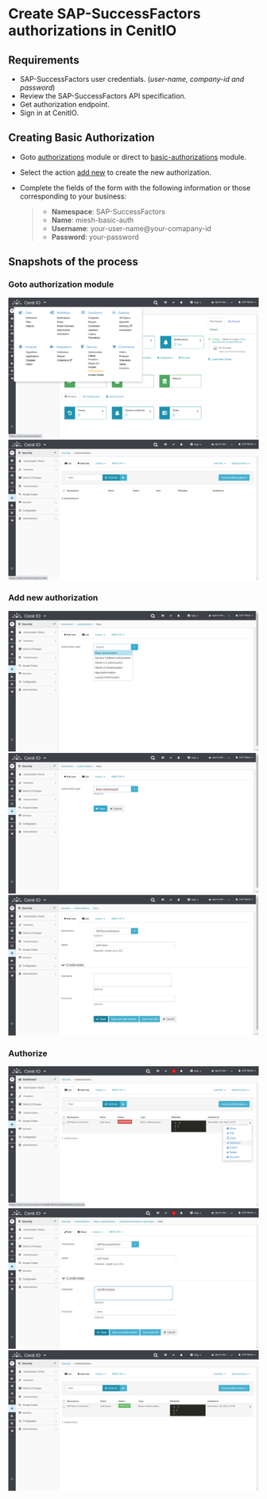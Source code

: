 # Create SAP-SuccessFactors authorizations in CenitIO

## Requirements

* SAP-SuccessFactors user credentials. (_user-name, company-id and password_)
* Review the SAP-SuccessFactors API specification.[<i class="fa fa-external-link" aria-hidden="true"></i>](https://help.sap.com/viewer/368c481cd6954bdfa5d0435479fd4eaf/Cloud/en-US/bd2fbd5133e8411b8e3608fceb28a608.html)
* Get authorization endpoint.
* Sign in at CenitIO.[<i class="fa fa-external-link" aria-hidden="true"></i>](https://cenit.io/users/sign_in)

## Creating Basic Authorization

* Goto [authorizations](https://cenit.io/authorization) module or direct to [basic-authorizations](https://cenit.io/basic_authorization) module.
* Select the action [add new](https://cenit.io/basic_authorization/new) to create the new authorization.
* Complete the fields of the form with the following information or those corresponding to your business:

    >- **Namespace**: SAP-SuccessFactors
    >- **Name**: miesh-basic-auth
    >- **Username**: your-user-name@your-comapany-id
    >- **Password**: your-password

## Snapshots of the process

### Goto authorization module

   ![](../assets/snapshots/sap-sf-auth/snapshots-001.png)
   ![](../assets/snapshots/sap-sf-auth/snapshots-002.png)
    
### Add new authorization

   ![](../assets/snapshots/sap-sf-auth/snapshots-003.png)
   ![](../assets/snapshots/sap-sf-auth/snapshots-004.png)
   ![](../assets/snapshots/sap-sf-auth/snapshots-005.png)
   
### Authorize
   
   ![](../assets/snapshots/sap-sf-auth/snapshots-006.png)
   ![](../assets/snapshots/sap-sf-auth/snapshots-007.png)
   ![](../assets/snapshots/sap-sf-auth/snapshots-008.png)
